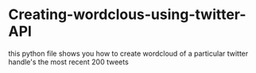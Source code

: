 # Creating-wordclous-using-twitter-API
this python file shows you how to create wordcloud of a particular twitter handle's the most recent 200 tweets
